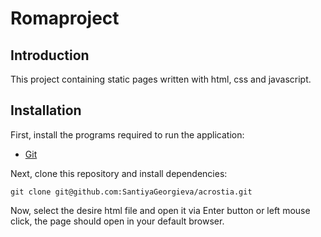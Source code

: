 # Romaproject

## Introduction
This project containing static pages written with html, css and javascript.

## Installation
First, install the programs required to run the application:

- [Git](https://git-scm.com/book/en/v2/Getting-Started-Installing-Git)

Next, clone this repository and install dependencies:

```
git clone git@github.com:SantiyaGeorgieva/acrostia.git
```

Now, select the desire html file and open it via Enter button or left mouse click, the page should open in your default browser.
